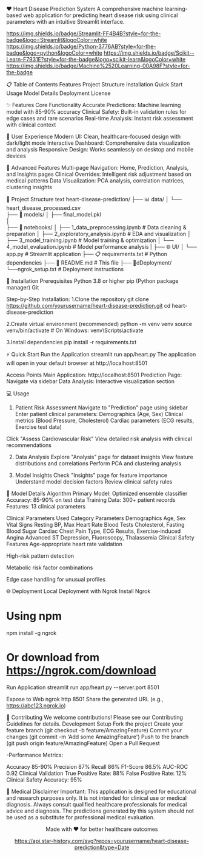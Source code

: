 ❤️ Heart Disease Prediction System
A comprehensive machine learning-based web application for predicting heart disease risk using clinical parameters with an intuitive Streamlit interface.

https://img.shields.io/badge/Streamlit-FF4B4B?style=for-the-badge&logo=Streamlit&logoColor=white
https://img.shields.io/badge/Python-3776AB?style=for-the-badge&logo=python&logoColor=white
https://img.shields.io/badge/Scikit--Learn-F7931E?style=for-the-badge&logo=scikit-learn&logoColor=white
https://img.shields.io/badge/Machine%2520Learning-00A98F?style=for-the-badge

📋 Table of Contents
Features
Project Structure
Installation
Quick Start
Usage
Model Details
Deployment
License

✨ Features
Core Functionality
Accurate Predictions: Machine learning model with 85-90% accuracy
Clinical Safety: Built-in validation rules for edge cases and rare scenarios
Real-time Analysis: Instant risk assessment with clinical context

🎨 User Experience
Modern UI: Clean, healthcare-focused design with dark/light mode
Interactive Dashboard: Comprehensive data visualization and analysis
Responsive Design: Works seamlessly on desktop and mobile devices

🔬 Advanced Features
Multi-page Navigation: Home, Prediction, Analysis, and Insights pages
Clinical Overrides: Intelligent risk adjustment based on medical patterns
Data Visualization: PCA analysis, correlation matrices, clustering insights


📁 Project Structure
text
heart-disease-prediction/
├── 📊 data/
│   └── heart_disease_processed.csv      
├── 🤖 models/
│   ├── final_model.pkl              
│  
├── 📓 notebooks/
│   ├── 1_data_preprocessing.ipynb       # Data cleaning & preparation
│   ├── 2_exploratory_analysis.ipynb     # EDA and visualization
│   ├── 3_model_training.ipynb           # Model training & optimization
│   └── 4_model_evaluation.ipynb         # Model performance analysis
|
├── 🌐 UI/
│   └── app.py                           # Streamlit application
├── 📋 requirements.txt                  # Python dependencies
├── 📖 README.md                         # This file
├──  🔧dDeployment/
    └──ngrok_setup.txt               # Deployment instructions

    
🚀 Installation
Prerequisites
Python 3.8 or higher
pip (Python package manager)
Git

Step-by-Step Installation:
1.Clone the repository
git clone https://github.com/yourusername/heart-disease-prediction.git
cd heart-disease-prediction

2.Create virtual environment (recommended)
python -m venv venv
source venv/bin/activate  # On Windows: venv\Scripts\activate

3.Install dependencies
pip install -r requirements.txt


⚡ Quick Start
Run the Application
streamlit run app/heart.py
The application will open in your default browser at http://localhost:8501

Access Points
Main Application: http://localhost:8501
Prediction Page: Navigate via sidebar
Data Analysis: Interactive visualization section

💻 Usage
1. Patient Risk Assessment
Navigate to "Prediction" page using sidebar
Enter patient clinical parameters:
Demographics (Age, Sex)
Clinical metrics (Blood Pressure, Cholesterol)
Cardiac parameters (ECG results, Exercise test data)

Click "Assess Cardiovascular Risk"
View detailed risk analysis with clinical recommendations

2. Data Analysis
Explore "Analysis" page for dataset insights
View feature distributions and correlations
Perform PCA and clustering analysis

3. Model Insights
Check "Insights" page for feature importance
Understand model decision factors
Review clinical safety rules

🤖 Model Details
Algorithm
Primary Model: Optimized ensemble classifier
Accuracy: 85-90% on test data
Training Data: 300+ patient records
Features: 13 clinical parameters

Clinical Parameters Used
Category	Parameters
Demographics	Age, Sex
Vital Signs	Resting BP, Max Heart Rate
Blood Tests	Cholesterol, Fasting Blood Sugar
Cardiac	Chest Pain Type, ECG Results, Exercise-induced Angina
Advanced	ST Depression, Fluoroscopy, Thalassemia
Clinical Safety Features
Age-appropriate heart rate validation

High-risk pattern detection

Metabolic risk factor combinations

Edge case handling for unusual profiles

🌐 Deployment
Local Deployment with Ngrok
Install Ngrok

# Using npm
npm install -g ngrok

# Or download from https://ngrok.com/download

Run Application
streamlit run app/heart.py --server.port 8501

Expose to Web
ngrok http 8501
Share the generated URL (e.g., https://abc123.ngrok.io)


🤝 Contributing
We welcome contributions! Please see our Contributing Guidelines for details.
Development Setup
Fork the project
Create your feature branch (git checkout -b feature/AmazingFeature)
Commit your changes (git commit -m 'Add some AmazingFeature')
Push to the branch (git push origin feature/AmazingFeature)
Open a Pull Request

-Performance Metrics:

Accuracy	85-90%
Precision	87%
Recall	86%
F1-Score	86.5%
AUC-ROC	0.92
Clinical Validation
True Positive Rate: 88%
False Positive Rate: 12%
Clinical Safety Accuracy: 95%

🏥 Medical Disclaimer
Important: This application is designed for educational and research purposes only. It is not intended for clinical use or medical diagnosis. Always consult qualified healthcare professionals for medical advice and diagnosis. The predictions generated by this system should not be used as a substitute for professional medical evaluation.

<div align="center">
Made with ❤️ for better healthcare outcomes

https://api.star-history.com/svg?repos=yourusername/heart-disease-prediction&type=Date

</div>

